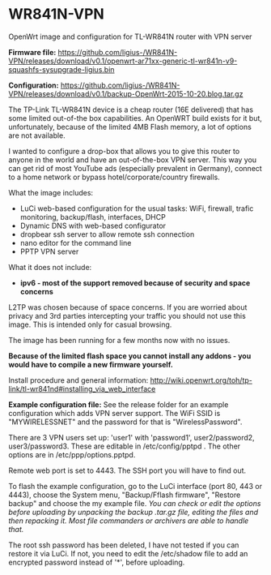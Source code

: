 # WR841N-VPN
OpenWrt image and configuration for TL-WR841N router with VPN server

**Firmware file:**
https://github.com/ligius-/WR841N-VPN/releases/download/v0.1/openwrt-ar71xx-generic-tl-wr841n-v9-squashfs-sysupgrade-ligius.bin

**Configuration:**
https://github.com/ligius-/WR841N-VPN/releases/download/v0.1/backup-OpenWrt-2015-10-20.blog.tar.gz


The TP-Link TL-WR841N device is a cheap router (16E delivered) that has some limited out-of-the box capabilities.
An OpenWRT build exists for it but, unfortunately, because of the limited 4MB Flash memory, a lot of options are not available.

I wanted to configure a drop-box that allows you to give this router to anyone in the world and have an out-of-the-box VPN server. This way you can get rid of most YouTube ads (especially prevalent in Germany), connect to a home network or bypass hotel/corporate/country firewalls.

What the image includes:
- LuCi web-based configuration for the usual tasks: WiFi, firewall, trafic monitoring, backup/flash, interfaces, DHCP
- Dynamic DNS with web-based configurator
- dropbear ssh server to allow remote ssh connection
- nano editor for the command line
- PPTP VPN server

What it does not include:
- **ipv6 - most of the support removed because of security and space concerns**
 
L2TP was chosen because of space concerns. If you are worried about privacy and 3rd parties intercepting your traffic you should not use this image. This is intended only for casual browsing.

The image has been running for a few months now with no issues.


**Because of the limited flash space you cannot install any addons - you would have to compile a new firmware yourself.**

Install procedure and general information: http://wiki.openwrt.org/toh/tp-link/tl-wr841nd#installing_via_web_interface

**Example configuration file:**
See the release folder for an example configuration which adds VPN server support.
The WiFi SSID is "MYWIRELESSNET" and the password for that is "WirelessPassword".

There are 3 VPN users set up: 'user1' with 'password1', user2/password2, user3/password3. These are editable in /etc/config/pptpd . The other options are in /etc/ppp/options.pptpd.

Remote web port is set to 4443. The SSH port you will have to find out.

To flash the example configuration, go to the LuCi interface (port 80, 443 or 4443), choose the System menu, "Backup/Fflash firmware", "Restore backup" and choose the my example file.
*You can check or edit the options before uploading by unpacking the backup .tar.gz file, editing the files and then repacking it. Most file commanders or archivers are able to handle that.*

The root ssh password has been deleted, I have not tested if you can restore it via LuCi. If not, you need to edit the /etc/shadow file to add an encrypted password instead of '*', before uploading.
